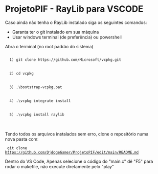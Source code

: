 # ProjetoPIF - RayLib para VSCODE

Caso ainda não tenha o RayLib instalado siga os seguintes comandos:
* Garanta ter o git instalado em sua máquina 
* Usar windows terminal (de preferência) ou powershell

Abra o terminal (no root padrão do sistema)

<code>
  1) git clone https://github.com/Microsoft/vcpkg.git
</code>
<br>
<code>
  2) cd vcpkg
</code>
<br>
<code>
  3) .\bootstrap-vcpkg.bat
</code>
<br>
<code>
  4) .\vcpkg integrate install
</code>
<br>
<code>
  5) .\vcpkg install raylib  
</code>
<br>
<br>

Tendo todos os arquivos instalados sem erro, clone o repositório numa nova pasta com:

<code> git clone https://github.com/DjdogeGamer/ProjetoPIF/edit/main/README.md </code>

Dentro do VS Code, Apenas selecione o código do "main.c" dê "F5" para rodar o makefile, não execute diretamente pelo "play"

